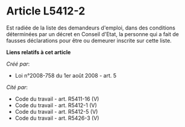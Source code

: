 # Article L5412-2

Est radiée de la liste des demandeurs d'emploi, dans des conditions déterminées par un décret en Conseil d'Etat, la personne
qui a fait de fausses déclarations pour être ou demeurer inscrite sur cette liste.

**Liens relatifs à cet article**

_Créé par_:

  - Loi n°2008-758 du 1er août 2008 - art. 5

_Cité par_:

  - Code du travail - art. R5411-16 (V)
  - Code du travail - art. R5412-1 (V)
  - Code du travail - art. R5412-5 (V)
  - Code du travail - art. R5426-3 (V)
